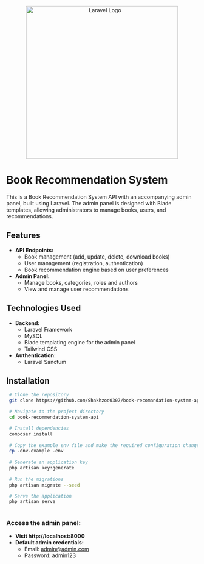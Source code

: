 <p align="center"><a href="https://laravel.com" target="_blank"><img src="https://raw.githubusercontent.com/laravel/art/master/logo-lockup/5%20SVG/2%20CMYK/1%20Full%20Color/laravel-logolockup-cmyk-red.svg" width="400" alt="Laravel Logo"></a></p>

# Book Recommendation System

This is a Book Recommendation System API with an accompanying admin panel, built using Laravel. The admin panel is designed with Blade templates, allowing administrators to manage books, users, and recommendations.

## Features

- **API Endpoints:**
    - Book management (add, update, delete, download books)
    - User management (registration, authentication)
    - Book recommendation engine based on user preferences
- **Admin Panel:**
    - Manage books, categories, roles and authors
    - View and manage user recommendations

## Technologies Used

- **Backend:**
    - Laravel Framework
    - MySQL 
    - Blade templating engine for the admin panel
    - Tailwind CSS
- **Authentication:**
    - Laravel Sanctum 

## Installation

   ```bash
    # Clone the repository
    git clone https://github.com/Shakhzod0307/book-recomandation-system-api.git
   
    # Navigate to the project directory 
    cd book-recommendation-system-api
   
    # Install dependencies
    composer install
    
    # Copy the example env file and make the required configuration changes
    cp .env.example .env
    
    # Generate an application key
    php artisan key:generate
    
    # Run the migrations
    php artisan migrate --seed
   
    # Serve the application
    php artisan serve
    
   ```
### Access the admin panel:    

- **Visit http://localhost:8000**
- **Default admin credentials:**
    - Email: admin@admin.com
    - Password: admin123




